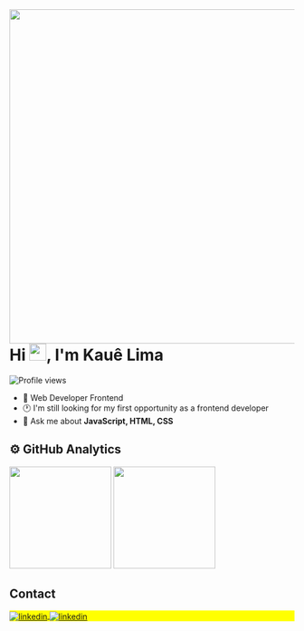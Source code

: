 <img align="right" height="590rem" src="https://raw.githubusercontent.com/gist/KaueACLima/340f27b597cf9243c16760e934e470f0/raw/a78b39d88d7341865ad5cfc84558baaae039ae4c/githubCard.svg"/>
<h1 align="left">Hi <img src="https://raw.githubusercontent.com/kaueMarques/kaueMarques/master/hi.gif" height="30px">, I'm Kauê Lima</h1>
<p align="left"> <img src="https://komarev.com/ghpvc/?username=KaueACLima&color=yellow" alt="Profile views" /> </p>

- 🚀 Web Developer Frontend
- 🕐 I'm still looking for my first opportunity as a frontend developer
- 💬 Ask me about **JavaScript, HTML, CSS**

## ⚙️ GitHub Analytics

   <img height="180em" src="https://github-readme-stats.vercel.app/api?username=KaueACLima&show_icons=true&theme=radical&include_all_commits=true&count_private=true"/>
   <img height="180em" src="https://github-readme-stats.vercel.app/api/top-langs/?username=KaueACLima&layout=compact&langs_count=6&theme=tokyonight"/>

## Contact

<p align="left" style="background:yellow">
<a href="(https://www.linkedin.com/in/kau%C3%AA-lima-234515182/)" target="_blank">
  <img align="center" src="https://img.shields.io/badge/-KaueACLima-05122A?style=flat&logo=linkedin" alt="linkedin"/>
</a>
<a href="(https://wa.me/5511993106261)" target="_blank">
  <img align="center" src="https://img.shields.io/badge/-KaueACLima-05122A?style=flat&logo=whatsapp" alt="linkedin"/>
</a>
